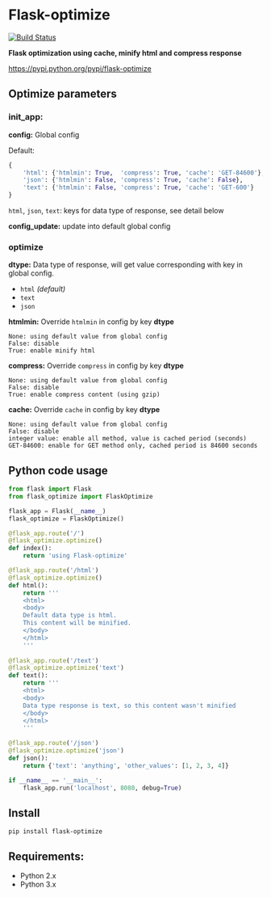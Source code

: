 # Flask-optimize

[![Build Status](https://travis-ci.org/sunary/flask-optimize.svg?branch=master)](https://travis-ci.org/sunary/flask-optimize)

**Flask optimization using cache, minify html and compress response**

https://pypi.python.org/pypi/flask-optimize

## Optimize parameters

### init_app:

**config:** Global config

Default:

```python
{
    'html': {'htmlmin': True,  'compress': True, 'cache': 'GET-84600'},
    'json': {'htmlmin': False, 'compress': True, 'cache': False},
    'text': {'htmlmin': False, 'compress': True, 'cache': 'GET-600'}
}
```

`html`, `json`, `text`: keys for data type of response, see detail below

**config_update:** update into default global config

### optimize

**dtype:** Data type of response, will get value corresponding with key in global config.

- `html` *(default)* 
- `text`
- `json`

**htmlmin:** Override `htmlmin` in config by key **dtype**

```
None: using default value from global config
False: disable
True: enable minify html
```

**compress:** Override `compress` in config by key **dtype**

```
None: using default value from global config
False: disable
True: enable compress content (using gzip)
```

**cache:** Override `cache` in config by key **dtype**

```
None: using default value from global config
False: disable
integer value: enable all method, value is cached period (seconds)
GET-84600: enable for GET method only, cached period is 84600 seconds
```


## Python code usage

```python
from flask import Flask
from flask_optimize import FlaskOptimize

flask_app = Flask(__name__)
flask_optimize = FlaskOptimize()

@flask_app.route('/')
@flask_optimize.optimize()
def index():
    return 'using Flask-optimize'

@flask_app.route('/html')
@flask_optimize.optimize()
def html():
    return '''
    <html>
    <body>
    Default data type is html.
    This content will be minified.
    </body>
    </html>
    '''
    
@flask_app.route('/text')
@flask_optimize.optimize('text')
def text():
    return '''
    <html>
    <body>
    Data type response is text, so this content wasn't minified
    </body>
    </html>
    '''
    
@flask_app.route('/json')
@flask_optimize.optimize('json')
def json():
    return {'text': 'anything', 'other_values': [1, 2, 3, 4]}

if __name__ == '__main__':
    flask_app.run('localhost', 8080, debug=True)
```

## Install

```shell
pip install flask-optimize
```

## Requirements: ##

* Python 2.x
* Python 3.x
